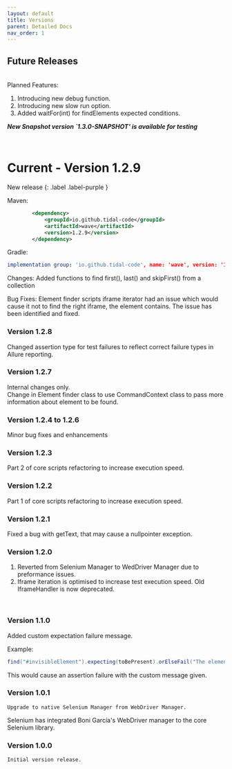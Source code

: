 ```yaml
---
layout: default
title: Versions
parent: Detailed Docs
nav_order: 1
---
```


## Future Releases

<br>
Planned Features:

1. Introducing new debug function. <br>
2. Introducing new slow run option. <br>
3. Added waitFor(int) for findElements expected conditions.

***New Snapshot version `1.3.0-SNAPSHOT' is available for testing***

<br>

# Current - Version 1.2.9

New release
{: .label .label-purple }

Maven:

```xml
        <dependency>
            <groupId>io.github.tidal-code</groupId>
            <artifactId>wave</artifactId>
            <version>1.2.9</version>
        </dependency>
```

Gradle:

```yml
implementation group: 'io.github.tidal-code', name: 'wave', version: '1.2.9'
```

Changes:
Added functions to find first(), last() and skipFirst() from a collection



Bug Fixes:
Element finder scripts iframe iterator had an issue which would cause it not to find the right iframe, the element contains.
The issue has been identified and fixed.


### Version 1.2.8
Changed assertion type for test failures to reflect correct failure types in Allure reporting.

### Version 1.2.7
Internal changes only. <br>
Change in Element finder class to use CommandContext class to pass more information about element to be found.


### Version 1.2.4 to 1.2.6
Minor bug fixes and enhancements

### Version 1.2.3
Part 2 of core scripts refactoring to increase execution speed.

### Version 1.2.2
Part 1 of core scripts refactoring to increase execution speed.

### Version 1.2.1

Fixed a bug with getText, that may cause a nullpointer exception. 

### Version 1.2.0

1. Reverted from Selenium Manager to WedDriver Manager due to preformance issues. 
2. Iframe iteration is optimised to increase test execution speed. Old IframeHandler is now deprecated.

<br>

### Version 1.1.0

Added custom expectation failure message.

Example:
```java
find("#invisibleElement").expecting(toBePresent).orElseFail("The element expected to be present, but failed to fulfill the condition");
```

This would cause an assertion failure with the custom message given.


### Version 1.0.1

```Upgrade to native Selenium Manager from WebDriver Manager.```

Selenium has integrated Boni García's WebDriver manager to the core Selenium library.

### Version 1.0.0

```Initial version release.```




